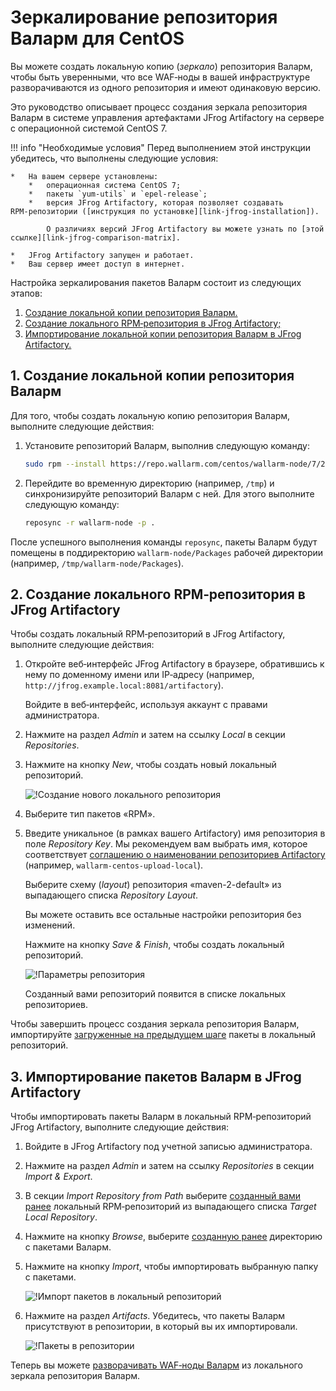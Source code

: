 [img-new-local-repo]:                   ../../../../images/integration-guides/repo-mirroring/centos/common/new-local-repo.png
[img-artifactory-repo-settings]:        ../../../../images/integration-guides/repo-mirroring/centos/common/new-local-repo-settings.png
[img-import-into-artifactory]:          ../../../../images/integration-guides/repo-mirroring/centos/common/import-repo-into-artifactory.png
[img-local-repo-ok]:                    ../../../../images/integration-guides/repo-mirroring/centos/common/local-repo-ok.png

[link-jfrog-installation]:              https://www.jfrog.com/confluence/display/RTF/Installing+on+Linux+Solaris+or+Mac+OS
[link-jfrog-comparison-matrix]:         https://www.jfrog.com/confluence/display/RTF/Artifactory+Comparison+Matrix
[link-artifactory-naming-agreement]:    https://jfrog.com/whitepaper/best-practices-structuring-naming-artifactory-repositories/

[doc-installation-from-artifactory]:    how-to-use-mirrored-repo.md

[anchor-fetch-repo]:                    #1-cоздание-локальной-копии-репозитория-валарм
[anchor-setup-repo-artifactory]:        #2-создание-локального-rpmрепозитория-в-jfrog-artifactory
[anchor-import-repo]:                   #3-импортирование-пакетов-валарм-в-jfrog-artifactory


#   Зеркалирование репозитория Валарм для CentOS

Вы можете создать локальную копию (*зеркало*) репозитория Валарм, чтобы быть уверенными, что все WAF‑ноды в вашей инфраструктуре разворачиваются из одного репозитория и имеют одинаковую версию.

Это руководство описывает процесс создания зеркала репозитория Валарм в системе управления артефактами JFrog Artifactory на сервере с операционной системой CentOS 7.

!!! info "Необходимые условия"
    Перед выполнением этой инструкции убедитесь, что выполнены следующие условия:
    
    *   На вашем сервере установлены:
        *   операционная система CentOS 7;
        *   пакеты `yum-utils` и `epel-release`;
        *   версия JFrog Artifactory, которая позволяет создавать RPM‑репозитории ([инструкция по установке][link-jfrog-installation]). 
            
            О различиях версий JFrog Artifactory вы можете узнать по [этой ссылке][link-jfrog-comparison-matrix].
             
    *   JFrog Artifactory запущен и работает.
    *   Ваш сервер имеет доступ в интернет.

Настройка зеркалирования пакетов Валарм состоит из следующих этапов:
1.  [Создание локальной копии репозитория Валарм.][anchor-fetch-repo]
2.  [Создание локального RPM‑репозитория в JFrog Artifactory;][anchor-setup-repo-artifactory]
3.  [Импортирование локальной копии репозитория Валарм в JFrog Artifactory.][anchor-import-repo]

##  1.  Создание локальной копии репозитория Валарм

Для того, чтобы создать локальную копию репозитория Валарм, выполните следующие действия:
1.  Установите репозиторий Валарм, выполнив следующую команду:

    ```bash
    sudo rpm --install https://repo.wallarm.com/centos/wallarm-node/7/2.18/x86_64/Packages/wallarm-node-repo-1-6.el7.noarch.rpm
    ```

2.  Перейдите во временную директорию (например, `/tmp`)  и синхронизируйте репозиторий Валарм с ней. Для этого выполните следующую команду:

    ``` bash
    reposync -r wallarm-node -p .
    ```
    
После успешного выполнения команды `reposync`, пакеты Валарм будут помещены в поддиректорию `wallarm-node/Packages` рабочей директории (например, `/tmp/wallarm-node/Packages`).


##  2.  Создание локального RPM‑репозитория в JFrog Artifactory

Чтобы создать локальный RPM‑репозиторий в JFrog Artifactory, выполните следующие действия:
1.  Откройте веб‑интерфейс JFrog Artifactory в браузере, обратившись к нему по доменному имени или IP‑адресу (например, `http://jfrog.example.local:8081/artifactory`).

    Войдите в веб‑интерфейс, используя аккаунт с правами администратора.

2.  Нажмите на раздел *Admin* и затем на ссылку *Local* в секции *Repositories*.

3.  Нажмите на кнопку *New*, чтобы создать новый локальный репозиторий.

    ![!Создание нового локального репозитория][img-new-local-repo]

4.  Выберите тип пакетов «RPM». 

5.  Введите уникальное (в рамках вашего Artifactory) имя репозитория в поле *Repository Key*. Мы рекомендуем вам выбрать имя, которое соответствует [соглашению о наименовании репозиториев Artifactory][link-artifactory-naming-agreement] (например, `wallarm-centos-upload-local`).

    Выберите схему (*layout*) репозитория «maven-2-default» из выпадающего списка *Repository Layout*.
    
    Вы можете оставить все остальные настройки репозитория без изменений.

    Нажмите на кнопку *Save & Finish*, чтобы создать локальный репозиторий.
    
    ![!Параметры репозитория][img-artifactory-repo-settings]
    
    Созданный вами репозиторий появится в списке локальных репозиториев.
    
Чтобы завершить процесс создания зеркала репозитория Валарм, импортируйте [загруженные на предыдущем шаге][anchor-fetch-repo] пакеты в локальный репозиторий.


##  3.  Импортирование пакетов Валарм в JFrog Artifactory

Чтобы импортировать пакеты Валарм в локальный RPM‑репозиторий JFrog Artifactory, выполните следующие действия:
1.  Войдите в JFrog Artifactory под учетной записью администратора.

2.  Нажмите на раздел *Admin* и затем на ссылку *Repositories* в секции *Import & Export*.

3.  В секции *Import Repository from Path* выберите [созданный вами ранее][anchor-setup-repo-artifactory] локальный RPM‑репозиторий из выпадающего списка *Target Local Repository*.

4.  Нажмите на кнопку *Browse*, выберите [созданную ранее][anchor-fetch-repo] директорию с пакетами Валарм.

5.  Нажмите на кнопку *Import*, чтобы импортировать выбранную папку с пакетами.

    ![!Импорт пакетов в локальный репозиторий][img-import-into-artifactory]
    
6.  Нажмите на раздел *Artifacts*. Убедитесь, что пакеты Валарм присутствуют в репозитории, в который вы их импортировали.

    ![!Пакеты в репозитории][img-local-repo-ok]



Теперь вы можете [разворачивать WAF‑ноды Валарм][doc-installation-from-artifactory] из локального зеркала репозитория Валарм.